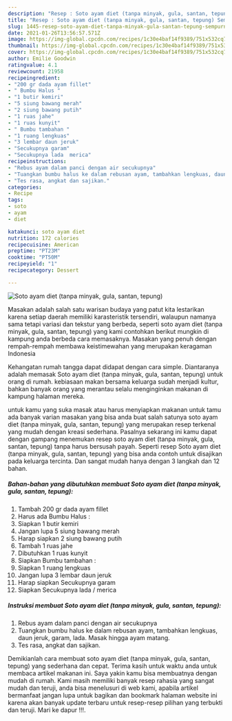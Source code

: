 ```yaml
---
description: "Resep : Soto ayam diet (tanpa minyak, gula, santan, tepung) Sempurna"
title: "Resep : Soto ayam diet (tanpa minyak, gula, santan, tepung) Sempurna"
slug: 1445-resep-soto-ayam-diet-tanpa-minyak-gula-santan-tepung-sempurna
date: 2021-01-26T13:56:57.571Z
image: https://img-global.cpcdn.com/recipes/1c30e4baf14f9389/751x532cq70/soto-ayam-diet-tanpa-minyak-gula-santan-tepung-foto-resep-utama.jpg
thumbnail: https://img-global.cpcdn.com/recipes/1c30e4baf14f9389/751x532cq70/soto-ayam-diet-tanpa-minyak-gula-santan-tepung-foto-resep-utama.jpg
cover: https://img-global.cpcdn.com/recipes/1c30e4baf14f9389/751x532cq70/soto-ayam-diet-tanpa-minyak-gula-santan-tepung-foto-resep-utama.jpg
author: Emilie Goodwin
ratingvalue: 4.1
reviewcount: 21958
recipeingredient:
- "200 gr dada ayam fillet"
- " Bumbu Halus "
- "1 butir kemiri"
- "5 siung bawang merah"
- "2 siung bawang putih"
- "1 ruas jahe"
- "1 ruas kunyit"
- " Bumbu tambahan "
- "1 ruang lengkuas"
- "3 lembar daun jeruk"
- "Secukupnya garam"
- "Secukupnya lada  merica"
recipeinstructions:
- "Rebus ayam dalam panci dengan air secukupnya"
- "Tuangkan bumbu halus ke dalam rebusan ayam, tambahkan lengkuas, daun jeruk, garam, lada. Masak hingga ayam matang."
- "Tes rasa, angkat dan sajikan."
categories:
- Recipe
tags:
- soto
- ayam
- diet

katakunci: soto ayam diet 
nutrition: 172 calories
recipecuisine: American
preptime: "PT23M"
cooktime: "PT50M"
recipeyield: "1"
recipecategory: Dessert

---
```



![Soto ayam diet (tanpa minyak, gula, santan, tepung)](https://img-global.cpcdn.com/recipes/1c30e4baf14f9389/751x532cq70/soto-ayam-diet-tanpa-minyak-gula-santan-tepung-foto-resep-utama.jpg)

Masakan adalah salah satu warisan budaya yang patut kita lestarikan karena setiap daerah memiliki karasteristik tersendiri, walaupun namanya sama tetapi variasi dan tekstur yang berbeda, seperti soto ayam diet (tanpa minyak, gula, santan, tepung) yang kami contohkan berikut mungkin di kampung anda berbeda cara memasaknya. Masakan yang penuh dengan rempah-rempah membawa keistimewahan yang merupakan keragaman Indonesia



Kehangatan rumah tangga dapat didapat dengan cara simple. Diantaranya adalah memasak Soto ayam diet (tanpa minyak, gula, santan, tepung) untuk orang di rumah. kebiasaan makan bersama keluarga sudah menjadi kultur, bahkan banyak orang yang merantau selalu menginginkan makanan di kampung halaman mereka.

untuk kamu yang suka masak atau harus menyiapkan makanan untuk tamu ada banyak varian masakan yang bisa anda buat salah satunya soto ayam diet (tanpa minyak, gula, santan, tepung) yang merupakan resep terkenal yang mudah dengan kreasi sederhana. Pasalnya sekarang ini kamu dapat dengan gampang menemukan resep soto ayam diet (tanpa minyak, gula, santan, tepung) tanpa harus bersusah payah.
Seperti resep Soto ayam diet (tanpa minyak, gula, santan, tepung) yang bisa anda contoh untuk disajikan pada keluarga tercinta. Dan sangat mudah hanya dengan 3 langkah dan 12 bahan.


<!--inarticleads1-->

##### Bahan-bahan yang dibutuhkan membuat Soto ayam diet (tanpa minyak, gula, santan, tepung):

1. Tambah 200 gr dada ayam fillet
1. Harus ada  Bumbu Halus :
1. Siapkan 1 butir kemiri
1. Jangan lupa 5 siung bawang merah
1. Harap siapkan 2 siung bawang putih
1. Tambah 1 ruas jahe
1. Dibutuhkan 1 ruas kunyit
1. Siapkan  Bumbu tambahan :
1. Siapkan 1 ruang lengkuas
1. Jangan lupa 3 lembar daun jeruk
1. Harap siapkan Secukupnya garam
1. Siapkan Secukupnya lada / merica




<!--inarticleads2-->

##### Instruksi membuat  Soto ayam diet (tanpa minyak, gula, santan, tepung):

1. Rebus ayam dalam panci dengan air secukupnya
1. Tuangkan bumbu halus ke dalam rebusan ayam, tambahkan lengkuas, daun jeruk, garam, lada. Masak hingga ayam matang.
1. Tes rasa, angkat dan sajikan.




Demikianlah cara membuat soto ayam diet (tanpa minyak, gula, santan, tepung) yang sederhana dan cepat. Terima kasih untuk waktu anda untuk membaca artikel makanan ini. Saya yakin kamu bisa membuatnya dengan mudah di rumah. Kami masih memiliki banyak resep rahasia yang sangat mudah dan teruji, anda bisa menelusuri di web kami, apabila artikel bermanfaat jangan lupa untuk bagikan dan bookmark halaman website ini karena akan banyak update terbaru untuk resep-resep pilihan yang terbukti dan teruji. Mari ke dapur !!!. 
